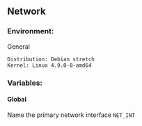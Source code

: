 Network
------

### Environment:
General
```
Distribution: Debian stretch
Kernel: Linux 4.9.0-8-amd64
```

### Variables:
#### Global
Name the primary network interface
`NET_INT`
